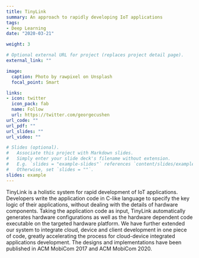 ```yaml
---
title: TinyLink
summary: An approach to rapidly developing IoT applications
tags:
- Deep Learning
date: "2020-03-21"

weight: 3

# Optional external URL for project (replaces project detail page).
external_link: ""

image:
  caption: Photo by rawpixel on Unsplash
  focal_point: Smart

links:
- icon: twitter
  icon_pack: fab
  name: Follow
  url: https://twitter.com/georgecushen
url_code: ""
url_pdf: ""
url_slides: ""
url_video: ""

# Slides (optional).
#   Associate this project with Markdown slides.
#   Simply enter your slide deck's filename without extension.
#   E.g. `slides = "example-slides"` references `content/slides/example-slides.md`.
#   Otherwise, set `slides = ""`.
slides: example
---
```


TinyLink is a holistic system for rapid development of IoT applications. Developers write the application code in C-like language to specify the key logic of their applications, without dealing with the details of hardware components. Taking the application code as input, TinyLink automatically generates hardware configurations as well as the hardware dependent code executable on the targeted hardware platform. We have further extended our system to integrate cloud, device and client development in one piece of code, greatly accelerating the process for cloud-device integrated applications development. The designs and implementations have been published in ACM MobiCom 2017 and ACM MobiCom 2020.
